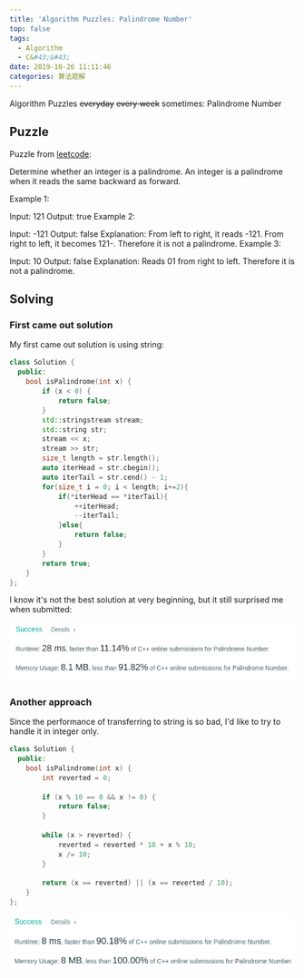 ```yaml
---
title: 'Algorithm Puzzles: Palindrome Number'
top: false
tags:
  - Algorithm
  - C&#43;&#43;
date: 2019-10-26 11:11:46
categories: 算法题解
---
```

Algorithm Puzzles ~~everyday~~ ~~every week~~ sometimes: Palindrome Number

<!--more-->

## Puzzle
Puzzle from [leetcode](https://leetcode.com):

Determine whether an integer is a palindrome. An integer is a palindrome when it reads the same backward as forward.

Example 1:

Input: 121
Output: true
Example 2:

Input: -121
Output: false
Explanation: From left to right, it reads -121. From right to left, it becomes 121-. Therefore it is not a palindrome.
Example 3:

Input: 10
Output: false
Explanation: Reads 01 from right to left. Therefore it is not a palindrome.

## Solving
### First came out solution
My first came out solution is using string:

```cpp
class Solution {
  public:
    bool isPalindrome(int x) {
        if (x < 0) {
            return false;
        }
        std::stringstream stream;
        std::string str;
        stream << x;
        stream >> str;
        size_t length = str.length();
        auto iterHead = str.cbegin();
        auto iterTail = str.cend() - 1;
        for(size_t i = 0; i < length; i+=2){
            if(*iterHead == *iterTail){
                ++iterHead;
                --iterTail;
            }else{
                return false;
            }
        }
        return true;
    }
};

```

I know it's not the best solution at very beginning, but it still surprised me when submitted:

![](Algorithm-Puzzles-Palindrome-Number/s1.png)

### Another approach

Since the performance of transferring to string is so bad, I'd like to try to handle it in integer only.

```cpp
class Solution {
  public:
    bool isPalindrome(int x) {
        int reverted = 0;

        if (x % 10 == 0 && x != 0) {
            return false;
        }

        while (x > reverted) {
            reverted = reverted * 10 + x % 10;
            x /= 10;
        }

        return (x == reverted) || (x == reverted / 10);
    }
};
```

![](Algorithm-Puzzles-Palindrome-Number/s2.png)
